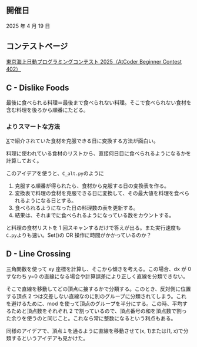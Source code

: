 ## 開催日

2025 年 4 月 19 日

## コンテストページ

[東京海上日動プログラミングコンテスト 2025（AtCoder Beginner Contest 402）](https://atcoder.jp/contests/abc402)

## C - Dislike Foods

最後に食べられる料理＝最後まで食べられない料理。そこで食べられない食材を含む料理を後ろから順番にたどる。

### よりスマートな方法

[X](https://x.com/june19312/status/1914148087905587212)で紹介されていた食材を克服できる日に変換する方法が面白い。

料理に使われている食材のリストから、直接何日目に食べられるようになるかを計算しておく。

このアイデアを使うと、`C_alt.py`のように

1. 克服する順番が得られたら、食材から克服する日の変換表を作る。
2. 変換表で料理の食材を克服できる日に変換して、その最大値を料理を食べられるようになる日とする。
3. 食べられるようになった日の料理数の表を更新する。
4. 結果は、それまでに食べられるようになっている数をカウントする。

と料理の食材リストを 1 回スキャンするだけで答えが出る。また実行速度も`C.py`よりも速い。Set()の OR 操作に時間がかかっているのか？

## D - Line Crossing

三角関数を使って xy 座標を計算し、そこから傾きを考える。この場合、dx が 0 すなわち y=0 の直線になる場合や計算誤差により正しく直線を分類できない。

そこで直線を移動してどの頂点に接するかで分類する。このとき、反対側に位置する頂点 2 つは交差しない直線なのに別のグループに分類されてしまう。これを避けるために、mod を使って頂点のグループを半分にする。この時、平均するためと頂点数をそれぞれ 2 で割っているので、頂点番号の和を頂点数で割った余りを使うのと同じこと。これなら常に整数になるという利点もある。

同様のアイデアで、頂点１を通るように直線を移動させて(x, 1)または(1, x)で分類するというアイデアも見かけた。
